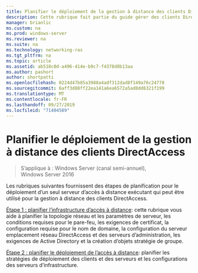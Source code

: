 ```yaml
---
title: Planifier le déploiement de la gestion à distance des clients DirectAccess
description: Cette rubrique fait partie du guide gérer des clients DirectAccess à distance dans Windows Server 2016.
manager: brianlic
ms.custom: na
ms.prod: windows-server
ms.reviewer: na
ms.suite: na
ms.technology: networking-ras
ms.tgt_pltfrm: na
ms.topic: article
ms.assetid: ab518c0d-a496-414e-b9c7-f4378d8b13aa
ms.author: pashort
author: shortpatti
ms.openlocfilehash: 0224d47b85a3988a4adf312dad8f149a76c24778
ms.sourcegitcommit: 6aff3d88ff22ea141a6ea6572a5ad8dd6321f199
ms.translationtype: MT
ms.contentlocale: fr-FR
ms.lasthandoff: 09/27/2019
ms.locfileid: "71404589"
---
```

# <a name="plan-deployment-for-remote-management-of-directaccess-clients"></a>Planifier le déploiement de la gestion à distance des clients DirectAccess

>S’applique à : Windows Server (canal semi-annuel), Windows Server 2016

Les rubriques suivantes fournissent des étapes de planification pour le déploiement d’un seul serveur d’accès à distance exécutant qui peut être utilisé pour la gestion à distance des clients DirectAccess.  
  
[Étape 1 : planifier l’infrastructure d’accès à distance](Step-1-Plan-the-Remote-Access-Infrastructure.md): cette rubrique vous aide à planifier la topologie réseau et les paramètres de serveur, les conditions requises pour le pare-feu, les exigences de certificat, la configuration requise pour le nom de domaine, la configuration du serveur emplacement réseau DirectAccess et des serveurs d’administration, les exigences de Active Directory et la création d’objets stratégie de groupe.  
  
[Étape 2 : planifier le déploiement de l’accès à distance](Step-2-Plan-the-Remote-Access-Deployment.md): planifier les stratégies de déploiement des clients et des serveurs et les configurations des serveurs d’infrastructure.  

  


